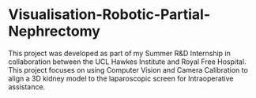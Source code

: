 # Visualisation-Robotic-Partial-Nephrectomy
This project was developed as part of my Summer R&amp;D Internship in collaboration between the UCL Hawkes Institute and Royal Free Hospital. This project focuses on using Computer Vision and Camera Calibration to align a 3D kidney model to the laparoscopic screen for Intraoperative assistance.
